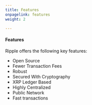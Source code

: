 ```yaml
---
title: Features
onpagelink: features
weight: 2

---
```


#### **Features**

Ripple offers the following key features:

- Open Source
- Fewer Transaction Fees
- Robust
- Secured With Cryptography
- XRP Ledger Based
- Highly Centralized
- Public Network
- Fast transactions
 